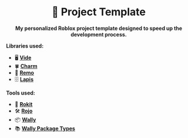 <div align="center">

# 🚀 Project Template
**My personalized Roblox project template designed to speed up the development process.**

</div>

**Libraries used:**

- 🖥️ [**Vide**](https://github.com/centau/vide)
- 🍀 [**Charm**](https://github.com/littensy/charm)
- 📡 [**Remo**](https://github.com/littensy/remo)
- 🗄️ [**Lapis**](https://github.com/nezuo/lapis)

**Tools used:**

- 🚀 [**Rokit**](https://github.com/rojo-rbx/rokit)
- 🛠️ [**Rojo**](https://rojo.space/)
- 📦 [**Wally**](https://wally.run/)
- 📚 [**Wally Package Types**](https://crates.io/crates/wally-package-types)